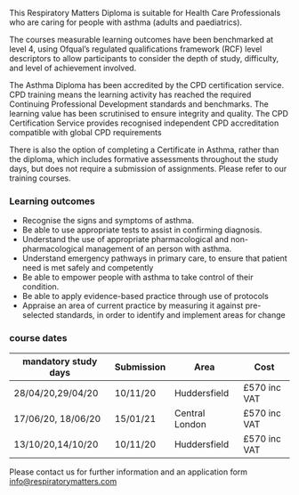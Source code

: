 This Respiratory Matters Diploma is suitable for Health Care Professionals  who are caring for people with asthma (adults and paediatrics).

The courses measurable learning outcomes have been benchmarked at level 4, using Ofqual’s regulated qualifications framework (RCF) level descriptors to allow participants to consider the depth of study, difficulty, and level of achievement involved. 

The Asthma Diploma has been accredited by the CPD certification service. CPD training means the learning activity has reached the required Continuing Professional Development standards and benchmarks. The learning value has been scrutinised to ensure integrity and quality. The CPD Certification Service provides recognised independent CPD accreditation compatible with global CPD requirements

There is also the option of completing a Certificate in Asthma, rather than the diploma, which includes formative assessments throughout the study days, but does not require a submission of assignments. Please refer to our training courses.

### Learning outcomes

* Recognise the signs and symptoms of asthma.
* Be able to use appropriate tests to assist in confirming diagnosis.
* Understand the use of appropriate pharmacological and non-pharmacological management of an person with asthma.
* Understand emergency pathways in primary care, to ensure that patient need is met safely and competently
* Be able to empower people with asthma to take control of their condition.
* Be able to apply evidence-based practice through use of protocols
* Appraise an area of current practice by measuring it against pre-selected standards, in order to identify and implement areas   for change

### course dates 

| mandatory study days | Submission | Area           | Cost          |
---------------------- |------------|----------------|---------------|
|28/04/20,29/04/20     | 10/11/20   | Huddersfield   | £570 inc VAT  |
|17/06/20, 18/06/20    | 15/01/21   | Central London | £570 inc VAT  |
|13/10/20,14/10/20     | 10/11/20   | Huddersfield   | £570 inc VAT  |

Please contact us for further information and an application form info@respiratorymatters.com
